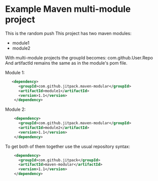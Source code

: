 Example Maven multi-module project
===
This is the random push
This project has two maven modules:
- module1
- module2

With multi-module projects the groupId becomes: com.github.User.Repo
And artifactId remains the same as in the module's pom file.

Module 1:
```xml
   <dependency>
      <groupId>com.github.jitpack.maven-modular</groupId>
      <artifactId>module1</artifactId>
      <version>1.1</version>
    </dependency>
```

Module 2:
```xml
    <dependency>
      <groupId>com.github.jitpack.maven-modular</groupId>
      <artifactId>module2</artifactId>
      <version>1.1</version>
    </dependency>
```

To get both of them together use the usual repository syntax:

```xml
    <dependency>
      <groupId>com.github.jitpack</groupId>
      <artifactId>maven-modular</artifactId>
      <version>1.1</version>
    </dependency>
```
